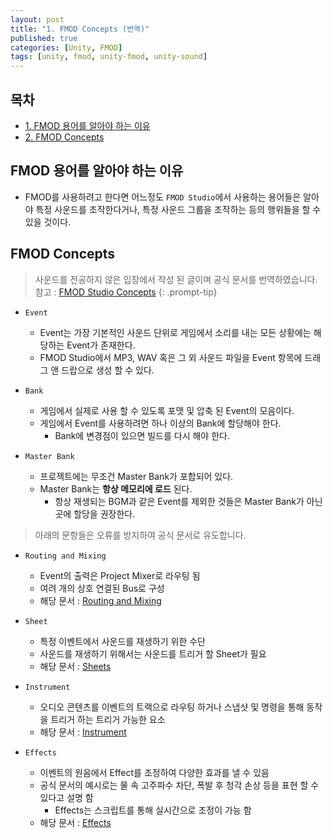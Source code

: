 ```yaml
---
layout: post
title: "1. FMOD Concepts (번역)"
published: true
categories: [Unity, FMOD]
tags: [unity, fmod, unity-fmod, unity-sound]
---
```


## 목차

- [1. FMOD 용어를 알아야 하는 이유](#fmod-용어를-알아야-하는-이유)
- [2. FMOD Concepts](#fmod-concepts)

## FMOD 용어를 알아야 하는 이유

- FMOD를 사용하려고 한다면 어느정도 `FMOD Studio`에서 사용하는 용어들은 알아야 특정 사운드를 조작한다거나, 특정 사운드 그룹을 조작하는 등의 행위들을 할 수 있을 것이다.

## FMOD Concepts

> 사운드를 전공하지 않은 입장에서 작성 된 글이며 공식 문서를 번역하였습니다. <br>
> 참고 : [FMOD Studio Concepts](https://www.fmod.com/docs/2.02/studio/fmod-studio-concepts.html)
{: .prompt-tip}

- `Event`

  - Event는 가장 기본적인 사운드 단위로 게임에서 소리를 내는 모든 상황에는 해당하는 Event가 존재한다.
  - FMOD Studio에서 MP3, WAV 혹은 그 외 사운드 파일을 Event 항목에 드래그 앤 드랍으로 생성 할 수 있다.

- `Bank`

  - 게임에서 실제로 사용 할 수 있도록 포맷 및 압축 된 Event의 모음이다.
  - 게임에서 Event를 사용하려면 하나 이상의 Bank에 할당해야 한다.
    - Bank에 변경점이 있으면 빌드를 다시 해야 한다.

- `Master Bank`
  - 프로젝트에는 무조건 Master Bank가 포합되어 있다.
  - Master Bank는 **항상 메모리에 로드** 된다.
    - 항상 재생되는 BGM과 같은 Event를 제외한 것들은 Master Bank가 아닌 곳에 할당을 권장한다.

> 아래의 문항들은 오류를 방지하여 공식 문서로 유도합니다.

- `Routing and Mixing`
  - Event의 출력은 Project Mixer로 라우팅 됨
  - 여려 개의 상호 연결된 Bus로 구성
  - 해당 문서 : [Routing and Mixing](https://www.fmod.com/docs/2.02/studio/fmod-studio-concepts.html#routing-and-mixing)

- `Sheet`
  - 특정 이벤트에서 사운드를 재생하기 위한 수단
  - 사운드를 재생하기 위해서는 사운드를 트리거 할 Sheet가 필요
  - 해당 문서 : [Sheets](https://www.fmod.com/docs/2.02/studio/fmod-studio-concepts.html#sheets)

- `Instrument`
  - 오디오 콘텐츠를 이벤트의 트랙으로 라우팅 하거나 스냅샷 및 명령을 통해 동작을 트리거 하는 트리거 가능한 요소
  - 해당 문서 : [Instrument](https://www.fmod.com/docs/2.02/studio/fmod-studio-concepts.html#synchronous-versus-asynchronous)

- `Effects`
  - 이벤트의 원음에서 Effect를 조정하여 다양한 효과를 낼 수 있음
  - 공식 문서의 예시로는 물 속 고주파수 차단, 폭발 후 청각 손상 등을 표현 할 수 있다고 설명 함
    - Effects는 스크립트를 통해 실시간으로 조정이 가능 함
  - 해당 문서 : [Effects](https://www.fmod.com/docs/2.02/studio/fmod-studio-concepts.html#effects)

